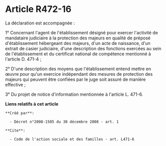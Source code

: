 # Article R472-16

La déclaration est accompagnée : 

1° Concernant l'agent de l'établissement désigné pour exercer l'activité de mandataire judiciaire à la protection des majeurs
en qualité de préposé d'établissement hébergeant des majeurs, d'un acte de naissance, d'un extrait de casier judiciaire,
d'une description des fonctions exercées au sein de l'établissement et du certificat national de compétence mentionné à
l'article D. 471-4 ; 

2° D'une description des moyens que l'établissement entend mettre en œuvre pour qu'un exercice indépendant des mesures de
protection des majeurs qui peuvent être confiées par le juge soit assuré de manière effective ; 

3° Du projet de notice d'information mentionnée à l'article L. 471-6.

**Liens relatifs à cet article**

	**Créé par**:

	  - Décret n°2008-1505 du 30 décembre 2008 - art. 1

	**Cite**:

	  - Code de l'action sociale et des familles - art. L471-6
